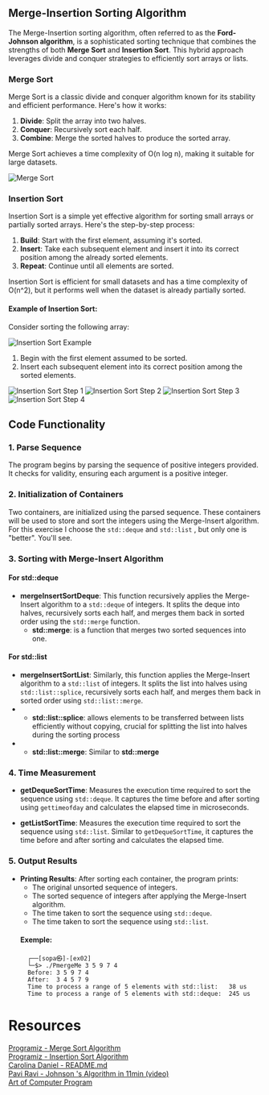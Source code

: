 ## Merge-Insertion Sorting Algorithm

The Merge-Insertion sorting algorithm, often referred to as the **Ford-Johnson algorithm**, is a sophisticated sorting technique that combines the strengths of both **Merge Sort** and **Insertion Sort**. This hybrid approach leverages divide and conquer strategies to efficiently sort arrays or lists.

### Merge Sort

Merge Sort is a classic divide and conquer algorithm known for its stability and efficient performance. Here's how it works:

1. **Divide**: Split the array into two halves.
2. **Conquer**: Recursively sort each half.
3. **Combine**: Merge the sorted halves to produce the sorted array.

Merge Sort achieves a time complexity of O(n log n), making it suitable for large datasets.

![Merge Sort](assets/DivAndConq.png)

### Insertion Sort

Insertion Sort is a simple yet effective algorithm for sorting small arrays or partially sorted arrays. Here's the step-by-step process:

1. **Build**: Start with the first element, assuming it's sorted.
2. **Insert**: Take each subsequent element and insert it into its correct position among the already sorted elements.
3. **Repeat**: Continue until all elements are sorted.

Insertion Sort is efficient for small datasets and has a time complexity of O(n^2), but it performs well when the dataset is already partially sorted.

#### Example of Insertion Sort:

Consider sorting the following array:

![Insertion Sort Example](assets/Insertion_Ex.png)

1. Begin with the first element assumed to be sorted.
2. Insert each subsequent element into its correct position among the sorted elements.

![Insertion Sort Step 1](assets/Insertion_1.png)
![Insertion Sort Step 2](assets/Insertion_2.png)
![Insertion Sort Step 3](assets/Insertion_3.png)
![Insertion Sort Step 4](assets/Insertion_4.png)

## Code Functionality

### 1. Parse Sequence

The program begins by parsing the sequence of positive integers provided. It checks for validity, ensuring each argument is a positive integer.

### 2. Initialization of Containers

Two containers, are initialized using the parsed sequence. These containers will be used to store and sort the integers using the Merge-Insert algorithm.
For this exercise I choose the `std::deque` and `std::list` , but only one is "better". You'll see.

### 3. Sorting with Merge-Insert Algorithm

#### For std::deque

- **mergeInsertSortDeque**: This function recursively applies the Merge-Insert algorithm to a `std::deque` of integers. It splits the deque into halves, recursively sorts each half, and merges them back in sorted order using the `std::merge` function.
	-	**std::merge**: is a function that merges two sorted sequences into one.

#### For std::list

- **mergeInsertSortList**: Similarly, this function applies the Merge-Insert algorithm to a `std::list` of integers. It splits the list into halves using `std::list::splice`, recursively sorts each half, and merges them back in sorted order using `std::list::merge`.
-	- **std::list::splice**: allows elements to be transferred between lists efficiently without copying, crucial for splitting the list into halves during the sorting process
-	- **std::list::merge**: Similar to **std::merge**

### 4. Time Measurement

- **getDequeSortTime**: Measures the execution time required to sort the sequence using `std::deque`. It captures the time before and after sorting using `gettimeofday` and calculates the elapsed time in microseconds.
  
- **getListSortTime**: Measures the execution time required to sort the sequence using `std::list`. Similar to `getDequeSortTime`, it captures the time before and after sorting and calculates the elapsed time.

### 5. Output Results

- **Printing Results**: After sorting each container, the program prints:
  - The original unsorted sequence of integers.
  - The sorted sequence of integers after applying the Merge-Insert algorithm.
  - The time taken to sort the sequence using `std::deque`.
  - The time taken to sort the sequence using `std::list`.
  #### Exemple:
  ```
	┌──[sopa㉿]-[ex02]
	└─$> ./PmergeMe 3 5 9 7 4
	Before: 3 5 9 7 4 
	After:  3 4 5 7 9 
	Time to process a range of 5 elements with std::list:   38 us
	Time to process a range of 5 elements with std::deque:  245 us
  ```

# Resources

[Programiz - Merge Sort Algorithm](https://www.programiz.com/dsa/merge-sort) <br>
[Programiz - Insertion Sort Algorithm](https://www.programiz.com/dsa/insertion-sort)<br>
[Carolina Daniel - README.md](https://github.com/caroldaniel/42sp-cursus-cpp/blob/main/cpp_module_09/ex02/README.md)<br>
[Pavi Ravi - Johnson 's Algorithm in 11min (video)](https://www.youtube.com/watch?v=xc2ua8sQAoE) <br>
[Art of Computer Program](https://seriouscomputerist.atariverse.com/media/pdf/book/Art%20of%20Computer%20Programming%20-%20Volume%203%20(Sorting%20&%20Searching).pdf)
